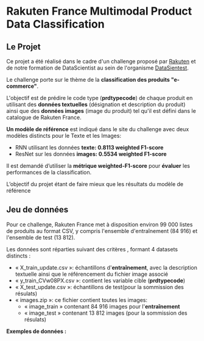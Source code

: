 # Rakuten France Multimodal Product Data Classification

## Le Projet 
Ce projet a été réalisé dans le cadre d'un challenge 
proposé par [Rakuten](https://challengedata.ens.fr/participants/challenges/35/) et de notre formation de DataScientist au sein de l'organisme [DataSientest](https://datascientest.com/).              

Le challenge porte sur le thème de la **classification des produits "e-commerce"**. 

L'objectif est de prédire le code type (**prdtypecode**) de chaque produit en utilisant des **données textuelles** (désignation et description du produit) ainsi que des **données images** (image du produit)
tel qu'il est défini dans le catalogue de Rakuten France.                  

**Un modèle de référence** est indiqué dans le site du challenge 
avec deux modèles distincts pour le Texte et les Images:
-	RNN utilisant les données **texte: 0.8113 weighted F1-score**
-	ResNet sur les données  **images: 0.5534 weighted F1-score**

Il est demandé d’utiliser la **métrique weighted-F1-score** pour **évaluer** les performances de la classification. 


L’objectif du projet étant de faire mieux que les résultats du modèle de référence

## Jeu de données
Pour ce challenge, Rakuten France met à disposition environ 99 000 listes de produits au format CSV, 
                y compris l'ensemble d'entraînement (84 916) 
                et l'ensemble de test (13 812).</br>
		
Les données sont réparties suivant des critères , formant 4 datasets distincts :	

- « X_train_update.csv »:  échantillons d'**entraînement**, avec la description textuelle ainsi que le référencement du fichier image associé
- « y_train_CVw08PX.csv »: contient les variable cible (**prdtypecode**)
- « X_test_update.csv »:  échantillons de test(pour la sommission des résulats)
- « images.zip »: ce fichier contient toutes les images:
	- « image_train » contenant 84 916 images pour l'**entraînement**
	- « image_test » contenant 13 812 images (pour la sommission des résulats)
	
**Exemples de données :** </br>

<!-- ### Les données Texte-->
<!-- ### Les données Images-->